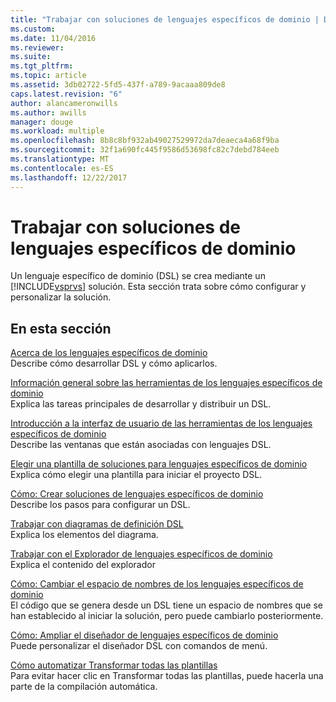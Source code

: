 ```yaml
---
title: "Trabajar con soluciones de lenguajes específicos de dominio | Documentos de Microsoft"
ms.custom: 
ms.date: 11/04/2016
ms.reviewer: 
ms.suite: 
ms.tgt_pltfrm: 
ms.topic: article
ms.assetid: 3db02722-5fd5-437f-a789-9acaaa809de8
caps.latest.revision: "6"
author: alancameronwills
ms.author: awills
manager: douge
ms.workload: multiple
ms.openlocfilehash: 8b8c8bf932ab49027529972da7deaeca4a68f9ba
ms.sourcegitcommit: 32f1a690fc445f9586d53698fc82c7debd784eeb
ms.translationtype: MT
ms.contentlocale: es-ES
ms.lasthandoff: 12/22/2017
---
```

# <a name="working-with-domain-specific-language-solutions"></a>Trabajar con soluciones de lenguajes específicos de dominio
Un lenguaje específico de dominio (DSL) se crea mediante un [!INCLUDE[vsprvs](../code-quality/includes/vsprvs_md.md)] solución. Esta sección trata sobre cómo configurar y personalizar la solución.  
  
## <a name="in-this-section"></a>En esta sección  
 [Acerca de los lenguajes específicos de dominio](../modeling/about-domain-specific-languages.md)  
 Describe cómo desarrollar DSL y cómo aplicarlos.  
  
 [Información general sobre las herramientas de los lenguajes específicos de dominio](../modeling/overview-of-domain-specific-language-tools.md)  
 Explica las tareas principales de desarrollar y distribuir un DSL.  
  
 [Introducción a la interfaz de usuario de las herramientas de los lenguajes específicos de dominio](../modeling/overview-of-the-domain-specific-language-tools-user-interface.md)  
 Describe las ventanas que están asociadas con lenguajes DSL.  
  
 [Elegir una plantilla de soluciones para lenguajes específicos de dominio](../modeling/choosing-a-domain-specific-language-solution-template.md)  
 Explica cómo elegir una plantilla para iniciar el proyecto DSL.  
  
 [Cómo: Crear soluciones de lenguajes específicos de dominio](../modeling/how-to-create-a-domain-specific-language-solution.md)  
 Describe los pasos para configurar un DSL.  
  
 [Trabajar con diagramas de definición DSL](../modeling/working-with-the-dsl-definition-diagram.md)  
 Explica los elementos del diagrama.  
  
 [Trabajar con el Explorador de lenguajes específicos de dominio](../modeling/working-with-the-domain-specific-language-explorer.md)  
 Explica el contenido del explorador  
  
 [Cómo: Cambiar el espacio de nombres de los lenguajes específicos de dominio](../modeling/how-to-change-the-namespace-of-a-domain-specific-language.md)  
 El código que se genera desde un DSL tiene un espacio de nombres que se han establecido al iniciar la solución, pero puede cambiarlo posteriormente.  
  
 [Cómo: Ampliar el diseñador de lenguajes específicos de dominio](../modeling/how-to-extend-the-domain-specific-language-designer.md)  
 Puede personalizar el diseñador DSL con comandos de menú.  
  
 [Cómo automatizar Transformar todas las plantillas](http://msdn.microsoft.com/en-us/b63cfe20-fe5e-47cc-9506-59b29bca768a)  
 Para evitar hacer clic en Transformar todas las plantillas, puede hacerla una parte de la compilación automática.
